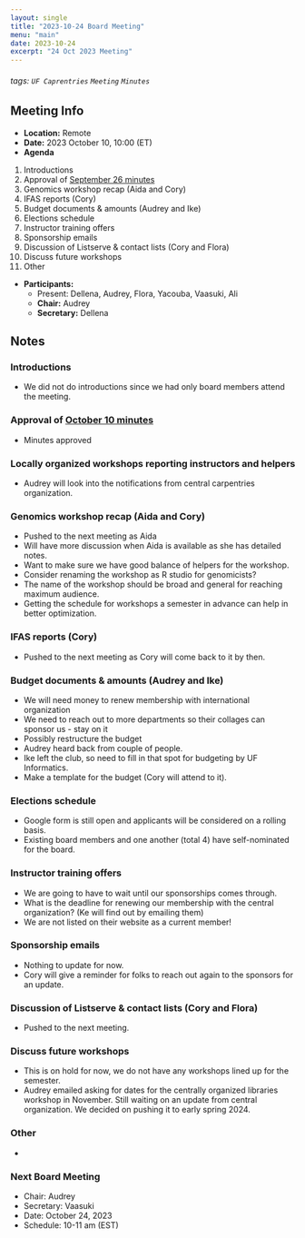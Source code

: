 ```yaml
---
layout: single
title: "2023-10-24 Board Meeting"
menu: "main"
date: 2023-10-24
excerpt: "24 Oct 2023 Meeting"
---
```


###### tags: `UF Caprentries` `Meeting` `Minutes`

## Meeting Info

- **Location:** Remote
- **Date:** 2023 October 10, 10:00 (ET)
- **Agenda**

1. Introductions
2. Approval of [September 26 minutes]([https://www.uf-carpentries.org/minutes/board-2023-09-26/])
3. Genomics workshop recap (Aida and Cory)
4. IFAS reports (Cory)
5. Budget documents & amounts (Audrey and Ike)
6. Elections schedule
7. Instructor training offers
8. Sponsorship emails
9. Discussion of Listserve & contact lists (Cory and Flora)
10. Discuss future workshops
11. Other

- **Participants:**
    - Present: Dellena, Audrey, Flora, Yacouba, Vaasuki, Ali
    - **Chair:** Audrey
    - **Secretary:** Dellena

## Notes
<!-- Other important details discussed during the meeting can be entered here. -->

### Introductions
* We did not do introductions since we had only board members attend the meeting.

### Approval of [October 10 minutes]([https://www.uf-carpentries.org/minutes/board-2023-10-10/])
* Minutes approved

### Locally organized workshops reporting instructors and helpers
* Audrey will look into the notifications from central carpentries organization.

### Genomics workshop recap (Aida and Cory)
* Pushed to the next meeting as Aida 
* Will have more discussion when Aida is available as she has detailed notes.
* Want to make sure we have good balance of helpers for the workshop.
* Consider renaming the workshop as R studio for genomicists? 
* The name of the workshop should be broad and general for reaching maximum audience. 
* Getting the schedule for workshops a semester in advance can help in better optimization. 

### IFAS reports (Cory)
* Pushed to the next meeting as Cory will come back to it by then.

### Budget documents & amounts (Audrey and Ike)
* We will need money to renew membership with international organization
* We need to reach out to more departments so their collages can sponsor us - stay on it
* Possibly restructure the budget
* Audrey heard back from couple of people. 
* Ike left the club, so need to fill in that spot for budgeting by UF Informatics. 
* Make a template for the budget (Cory will attend to it).

### Elections schedule
* Google form is still open and applicants will be considered on a rolling basis.
* Existing board members and one another (total 4) have self-nominated for the board.  

### Instructor training offers
* We are going to have to wait until our sponsorships comes through. 
* What is the deadline for renewing our membership with the central organization? (Ke will find out by emailing them)
* We are not listed on their website as a current member!

### Sponsorship emails
* Nothing to update for now. 
* Cory will give a reminder for folks to reach out again to the sponsors for an update. 

### Discussion of Listserve & contact lists (Cory and Flora)
* Pushed to the next meeting.

### Discuss future workshops
* This is on hold for now, we do not have any workshops lined up for the semester. 
* Audrey emailed asking for dates for the centrally organized libraries workshop in November. Still waiting on an update from central organization. We decided on pushing it to early spring 2024.

### Other
* 

### Next Board Meeting
* Chair: Audrey
* Secretary: Vaasuki
* Date: October 24, 2023
* Schedule: 10-11 am (EST)


